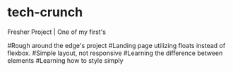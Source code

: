 # tech-crunch
Fresher Project | One of my first's

#Rough around the edge's project
#Landing page utilizing floats instead of flexbox.
#Simple layout, not responsive
#Learning the difference between elements
#Learning how to style simply
